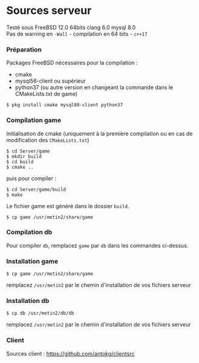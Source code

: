 # Sources serveur

Testé sous FreeBSD 12.0 64bits clang 6.0 mysql 8.0\
Pas de warning en `-Wall` - compilation en 64 bits - `c++17`

### Préparation

Packages FreeBSD nécessaires pour la compilation :

* cmake
* mysql56-client ou supérieur
* python37 (ou autre version en changeant la commande dans le CMakeLists.txt de game)

```
$ pkg install cmake mysql80-client python37
```

### Compilation game

Initialisation de cmake (uniquement à la première compilation ou en cas de modification des `CMakeLists.txt`)

```
$ cd Server/game
$ mkdir build
$ cd build
$ cmake ..
```

puis pour compiler : 

```
$ cd Server/game/build
$ make
```

Le fichier game est généré dans le dossier `build`. 

```
$ cp game /usr/metin2/share/game
```

### Compilation db

Pour compiler `db`, remplacez `game` par `db` dans les commandes ci-dessus.

### Installation game

```
$ cp game /usr/metin2/share/game
```

remplacez `/usr/metin2` par le chemin d'installation de vos fichiers serveur


### Installation db

```
$ cp db /usr/metin2/db/db
```

remplacez `/usr/metin2` par le chemin d'installation de vos fichiers serveur

### Client

Sources client : https://github.com/antokg/clientsrc

